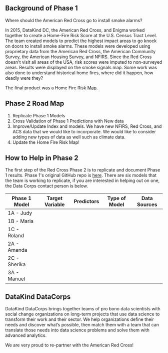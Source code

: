 
## Background of Phase 1

Where should the American Red Cross go to install smoke alarms?

In 2015, DataKind DC, the American Red Cross, and Enigma worked together to create a Home-Fire Risk Score at the U.S. Census Tract Level. The team created models to predict the highest impact areas to go knock on doors to install smoke alarms. These models were developed using proprietary data from the American Red Cross, the American Community Survey, the American Housing Survey, and NFIRS. Since the Red Cross doesn't visit all areas of the USA, risk scores were imputed to non-surveyed areas. Results were displayed on the smoke signals map. Some work was also done to understand historical home fires, where did it happen, how deadly were they?

The final product was a Home Fire Risk <a href link="http://www.datakind.org/blog/american-red-cross-and-datakind-team-up-to-prevent-home-fire-deaths-and-injuries">Map</a>.

## Phase 2 Road Map
1. Replicate Phase 1 Models
2. Cross Validation of Phase 1 Predictions with New data
3. Improve/Update Index and models. We have new NFIRS, Red Cross, and ACS data that we would like to incorporate. We would like to consider adding new types of data as well such as climate data.
4. Update the Home Fire Risk Map!

## How to Help in Phase 2

The first step of the Red Cross Phase 2 is to replicate and document  Phase 1 results. Phase 1's original GitHub repo is <a href link="https://github.com/DataKind-DC/smoke_alarm_models">here</a>. There are six models that the team is working to replicate, if you are interested in helping out on one, the Data Corps contact person is below.


| Phase 1 Model | Target Variable  |  Predictors  | Type of Model  |  Data Sources |
|-------|---|---|---|---|
|   1A  - Judy   |   |   |   |   |
|   1B - Maria  |   |   |   |   |
|   1C - Roland |   |   |   |   |
|   2A - Amanda   |   |   |   |   |
|   2C - Sherika    |   |   |   |   |
|   3A - Manuel  |   |   |   |   | |



## DataKind DataCorps

DataKind DataCorps brings together teams of pro bono data scientists with social change organizations on long-term projects that use data science to transform their work and their sector. We help organizations define their needs and discover what’s possible, then match them with a team that can translate those needs into data science problems and solve them with advanced analytics. 

We are very proud to re-partner with the American Red Cross!


